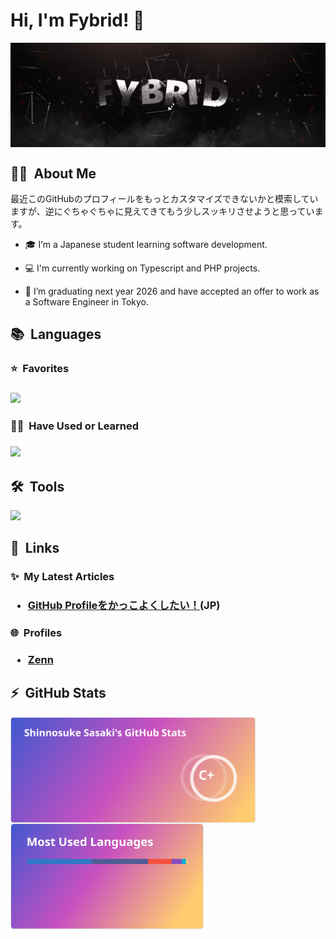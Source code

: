 
<h1>Hi, I'm Fybrid! 👋</h2>

<!-- Banner -->
<!-- TODO: 変更予定 昔のTwitter用のものを一旦追加 -->
<img align="center" src="img/profile_banner.svg" style="">

<h2>👨‍💻 &nbsp;About Me</h2>

最近このGitHubのプロフィールをもっとカスタマイズできないかと模索していますが、逆にぐちゃぐちゃに見えてきてもう少しスッキリさせようと思っています。

- 🎓 I’m a Japanese student learning software development.

- 💻 I'm currently working on Typescript and PHP projects.

- 🌱 I’m graduating next year 2026 and have accepted an offer to work as a Software Engineer in Tokyo.

<!-- TODO: -->
<!-- ## 🌱 Currently Exploring -->

<!-- TODO: -->
<!-- ## 🏆 Achievements -->

<h2>📚 &nbsp;Languages</h2>

<h3>⭐️ &nbsp;Favorites<h3>

![](https://skillicons.dev/icons?i=c,php,laravel,go)

<h3>✍🏻 &nbsp;Have Used or Learned<h3>

![](https://skillicons.dev/icons?i=html,css,scss,js,typescript,nodejs,react,python,java,mysql)

<h2>🛠️ &nbsp;Tools</h2>

![](https://skillicons.dev/icons?i=windows,apple,ubuntu,vscode,docker,git,github,githubactions,postman,notion,discord,vercel,aws,supabase)

<h2>🔗 &nbsp;Links</h2>

<h3>✨ &nbsp;My Latest Articles<h3>

- [GitHub Profileをかっこよくしたい！](https://zenn.dev/fybrid/articles/8de77ef352ae3d)(JP)

<h3>🌐 &nbsp;Profiles<h3>

- [Zenn](https://zenn.dev/fybrid)

<h2>⚡ &nbsp;GitHub Stats</h2>

<a href="https://github.com/Fybrid">
  <img align="left" src="img/profile_stats.svg" style="height:170px; margin-right:20px;"/>
</a>

<a href="https://github.com/Fybrid">
  <img align="left" src="img/profile_languages.svg" style="height:170px;"/>
</a>